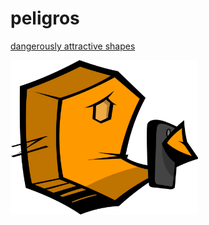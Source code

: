 # peligros
[dangerously attractive shapes](https://queviva.github.io/peligros)

<img src="hexapoid.svg" width="300px">

